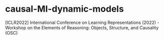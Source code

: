 # causal-MI-dynamic-models
[ICLR2022] International Conference on Learning Representations (2022) - Workshop on the Elements of Reasoning: Objects, Structure, and Causality (OSC) 
